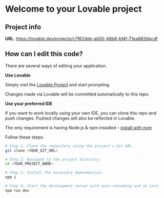 # Welcome to your Lovable project

## Project info

**URL**: https://lovable.dev/projects/c7f62dde-ab50-48b8-bf4f-71ea882bbcdf

## How can I edit this code?

There are several ways of editing your application.

**Use Lovable**

Simply visit the [Lovable Project](https://lovable.dev/projects/c7f62dde-ab50-48b8-bf4f-71ea882bbcdf) and start prompting.

Changes made via Lovable will be committed automatically to this repo.

**Use your preferred IDE**

If you want to work locally using your own IDE, you can clone this repo and push changes. Pushed changes will also be reflected in Lovable.

The only requirement is having Node.js & npm installed – [install with nvm](https://github.com/nvm-sh/nvm#installing-and-updating)

Follow these steps:

```sh
# Step 1: Clone the repository using the project's Git URL.
git clone <YOUR_GIT_URL>

# Step 2: Navigate to the project directory.
cd <YOUR_PROJECT_NAME>

# Step 3: Install the necessary dependencies.
npm i

# Step 4: Start the development server with auto-reloading and an instant preview.
npm run dev
